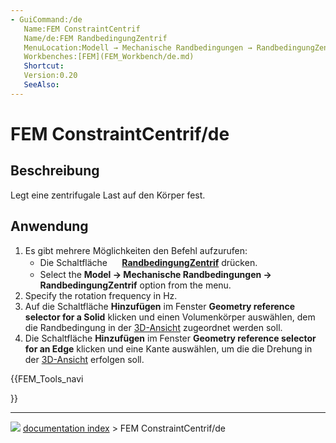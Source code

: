 ```yaml
---
- GuiCommand:/de
   Name:FEM ConstraintCentrif
   Name/de:FEM RandbedingungZentrif
   MenuLocation:Modell → Mechanische Randbedingungen → RandbedingungZentrif
   Workbenches:[FEM](FEM_Workbench/de.md)
   Shortcut:
   Version:0.20
   SeeAlso:
---
```


# FEM ConstraintCentrif/de

## Beschreibung

Legt eine zentrifugale Last auf den Körper fest.

## Anwendung

1.  Es gibt mehrere Möglichkeiten den Befehl aufzurufen:
    -   Die Schaltfläche **<img src="images/FEM_ConstraintCentrif.svg" width=16px> [RandbedingungZentrif](FEM_ConstraintCentrif/de.md)** drücken.
    -   Select the **Model → Mechanische Randbedingungen → <img src="images/FEM_ConstraintCentrif.svg" width=16px> RandbedingungZentrif** option from the menu.
2.  Specify the rotation frequency in Hz.
3.  Auf die Schaltfläche **Hinzufügen** im Fenster **Geometry reference selector for a Solid** klicken und einen Volumenkörper auswählen, dem die Randbedingung in der [3D-Ansicht](3D_view.md) zugeordnet werden soll.
4.  Die Schaltfläche **Hinzufügen** im Fenster **Geometry reference selector for an Edge** klicken und eine Kante auswählen, um die die Drehung in der [3D-Ansicht](3D_view.md) erfolgen soll.





{{FEM_Tools_navi

}}



---
![](images/Right_arrow.png) [documentation index](../README.md) > FEM ConstraintCentrif/de
